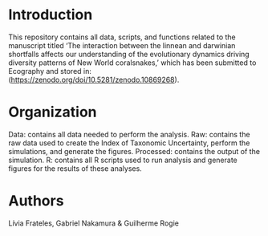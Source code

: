 
# Introduction

This repository contains all data, scripts, and functions related to the
manuscript titled ‘The interaction between the linnean and darwinian
shortfalls affects our understanding of the evolutionary dynamics
driving diversity patterns of New World coralsnakes,’ which has been
submitted to Ecography and stored in:
(<https://zenodo.org/doi/10.5281/zenodo.10869268>).

# Organization

Data: contains all data needed to perform the analysis. Raw: contains
the raw data used to create the Index of Taxonomic Uncertainty, perform
the simulations, and generate the figures. Processed: contains the
output of the simulation. R: contains all R scripts used to run analysis
and generate figures for the results of these analyses.

# Authors

Lívia Frateles, Gabriel Nakamura & Guilherme Rogie
